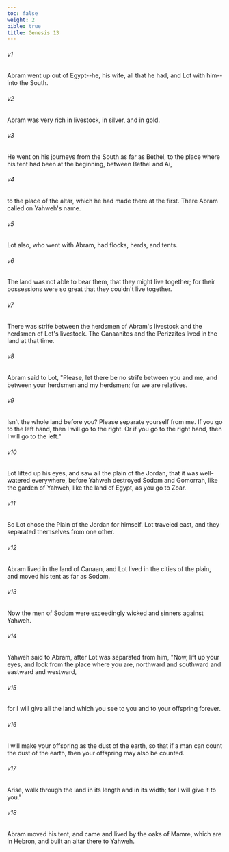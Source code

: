 ```yaml
---
toc: false
weight: 2
bible: true
title: Genesis 13
---
```




###### v1 
Abram went up out of Egypt--he, his wife, all that he had, and Lot with him--into the South. 

###### v2 
Abram was very rich in livestock, in silver, and in gold. 

###### v3 
He went on his journeys from the South as far as Bethel, to the place where his tent had been at the beginning, between Bethel and Ai, 

###### v4 
to the place of the altar, which he had made there at the first. There Abram called on Yahweh's name. 

###### v5 
Lot also, who went with Abram, had flocks, herds, and tents. 

###### v6 
The land was not able to bear them, that they might live together; for their possessions were so great that they couldn't live together. 

###### v7 
There was strife between the herdsmen of Abram's livestock and the herdsmen of Lot's livestock. The Canaanites and the Perizzites lived in the land at that time. 

###### v8 
Abram said to Lot, "Please, let there be no strife between you and me, and between your herdsmen and my herdsmen; for we are relatives. 

###### v9 
Isn't the whole land before you? Please separate yourself from me. If you go to the left hand, then I will go to the right. Or if you go to the right hand, then I will go to the left." 

###### v10 
Lot lifted up his eyes, and saw all the plain of the Jordan, that it was well-watered everywhere, before Yahweh destroyed Sodom and Gomorrah, like the garden of Yahweh, like the land of Egypt, as you go to Zoar. 

###### v11 
So Lot chose the Plain of the Jordan for himself. Lot traveled east, and they separated themselves from one other. 

###### v12 
Abram lived in the land of Canaan, and Lot lived in the cities of the plain, and moved his tent as far as Sodom. 

###### v13 
Now the men of Sodom were exceedingly wicked and sinners against Yahweh. 

###### v14 
Yahweh said to Abram, after Lot was separated from him, "Now, lift up your eyes, and look from the place where you are, northward and southward and eastward and westward, 

###### v15 
for I will give all the land which you see to you and to your offspring forever. 

###### v16 
I will make your offspring as the dust of the earth, so that if a man can count the dust of the earth, then your offspring may also be counted. 

###### v17 
Arise, walk through the land in its length and in its width; for I will give it to you." 

###### v18 
Abram moved his tent, and came and lived by the oaks of Mamre, which are in Hebron, and built an altar there to Yahweh.


